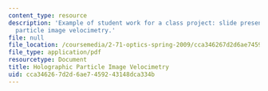 ```yaml
---
content_type: resource
description: 'Example of student work for a class project: slide presentation on holographic
  particle image velocimetry.'
file: null
file_location: /coursemedia/2-71-optics-spring-2009/cca346267d2d6ae7459243148dca334b_MIT2_71S09_sw05.pdf
file_type: application/pdf
resourcetype: Document
title: Holographic Particle Image Velocimetry
uid: cca34626-7d2d-6ae7-4592-43148dca334b
---
```

